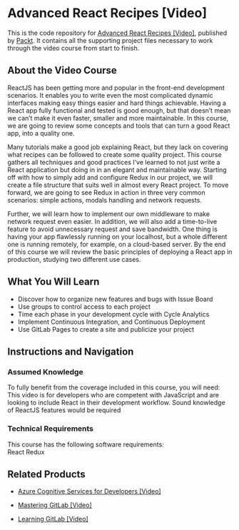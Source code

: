 # Advanced React Recipes [Video]
This is the code repository for [Advanced React Recipes [Video]](https://www.packtpub.com/web-development/advanced-react-recipes-video?utm_source=github&utm_medium=repository&utm_campaign=9781788836180), published by [Packt](https://www.packtpub.com/?utm_source=github). It contains all the supporting project files necessary to work through the video course from start to finish.
## About the Video Course
ReactJS has been getting more and popular in the front-end development scenarios. It enables you to write even the most complicated dynamic interfaces making easy things easier and hard things achievable. Having a React app fully functional and tested is good enough, but that doesn’t mean we can’t make it even faster, smaller and more maintainable. In this course, we are going to review some concepts and tools that can turn a good React app, into a quality one. 

Many tutorials make a good job explaining React, but they lack on covering what recipes can be followed to create some quality project. This course gathers all techniques and good practices I’ve learned to not just write a React application but doing in in an elegant and maintainable way. Starting off with how to simply add and configure Redux in our project, we will create a file structure that suits well in almost every React project. To move forward, we are going to see Redux in action in three very common scenarios: simple actions, modals handling and network requests.

Further, we will learn how to implement our own middleware to make network request even easier. In addition, we will also add a time-to-live feature to avoid unnecessary request and save bandwidth. One thing is having your app flawlessly running on your localhost, but a whole different one is running remotely, for example, on a cloud-based server. By the end of this course we will review the basic principles of deploying a React app in production, studying two different use cases.

<H2>What You Will Learn</H2>
<DIV class=book-info-will-learn-text>
<UL>
<LI>Discover how to organize new features and bugs with Issue Board 
<LI>Use groups to control access to each project 
<LI>Time each phase in your development cycle with Cycle Analytics 
<LI>Implement Continuous Integration, and Continuous Deployment 
<LI>Use GitLab Pages to create a site and publicize your project </LI></UL></DIV>

## Instructions and Navigation
### Assumed Knowledge
To fully benefit from the coverage included in this course, you will need:<br/>
This video is for developers who are competent with JavaScript and are looking to include React in their development workflow. Sound knowledge of ReactJS features would be required
### Technical Requirements
This course has the following software requirements:<br/>
React
Redux

## Related Products
* [Azure Cognitive Services for Developers [Video]](https://www.packtpub.com/application-development/azure-cognitive-services-developers-video?utm_source=github&utm_medium=repository&utm_campaign=9781838552565)

* [Mastering GitLab [Video]](https://www.packtpub.com/networking-and-servers/mastering-gitlab-video?utm_source=github&utm_medium=repository&utm_campaign=9781789537642)

* [Learning GitLab [Video]](https://www.packtpub.com/application-development/learning-gitlab-video?utm_source=github&utm_medium=repository&utm_campaign=9781789809169)

